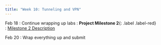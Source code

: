```yaml
---
title: "Week 10: Tunneling and VPN"
---
```


Feb 18
: Continue wrapping up labs
: **Project Milestone 2**{: .label .label-red}
  : [Milestone 2 Description]({{site.baseurl}}/docs/project/milestone2/)

Feb 20
: Wrap everything up and submit

<!--
Feb 12
: Finish up [lab 4]({{site.baseurl}}/docs/labs/lab4)
  : [Question sheet]({{site.baseurl}}/assets/labs/lab4.pdf)

Feb 13
: **Hiding Concept Lab Released**{:.label :.label-blue}
: [Simpe tunneling lab]({{site.baseurl}}/docs/concepts/hide)
  : [Question sheet]({{site.baseurl}}/assets/concepts/hide.pdf)

Feb 15
: [Simpe tunneling lab]({{site.baseurl}}/docs/concepts/hide)
  : [Question sheet]({{site.baseurl}}/assets/concepts/hide.pdf)

Feb 16
: To be announced
  : Material to be added
-->
